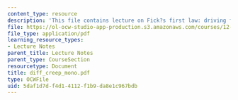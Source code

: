 ```yaml
---
content_type: resource
description: 'This file contains lecture on Fick?s first law: driving force.'
file: https://ol-ocw-studio-app-production.s3.amazonaws.com/courses/12-524-mechanical-properties-of-rocks-fall-2005/5daf1d7df4d14112f1b9da8e1c967bdb_diff_creep_mono.pdf
file_type: application/pdf
learning_resource_types:
- Lecture Notes
parent_title: Lecture Notes
parent_type: CourseSection
resourcetype: Document
title: diff_creep_mono.pdf
type: OCWFile
uid: 5daf1d7d-f4d1-4112-f1b9-da8e1c967bdb
---
```

